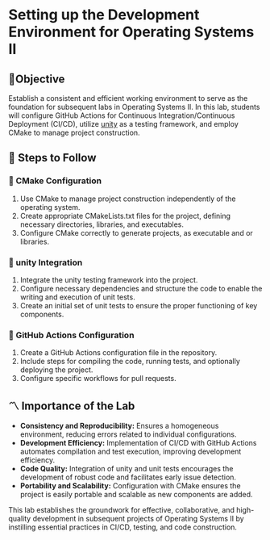 # Setting up the Development Environment for Operating Systems II

## 🎯Objective
Establish a consistent and efficient working environment to serve as the foundation for subsequent labs in Operating Systems II. In this lab, students will configure GitHub Actions for Continuous Integration/Continuous Deployment (CI/CD), utilize [unity](https://www.throwtheswitch.org/unity) as a testing framework, and employ CMake to manage project construction.

## 🔑 Steps to Follow

### 📌 CMake Configuration

1. Use CMake to manage project construction independently of the operating system.
2. Create appropriate CMakeLists.txt files for the project, defining necessary directories, libraries, and executables.
3. Configure CMake correctly to generate projects, as executable and or libraries.


### 📌 unity Integration

1. Integrate the unity testing framework into the project.
2. Configure necessary dependencies and structure the code to enable the writing and execution of unit tests.
3. Create an initial set of unit tests to ensure the proper functioning of key components.

### 📌 GitHub Actions Configuration

1. Create a GitHub Actions configuration file in the repository.
2. Include steps for compiling the code, running tests, and optionally deploying the project.
3. Configure specific workflows for pull requests.

## 〽️ Importance of the Lab

- **Consistency and Reproducibility:** Ensures a homogeneous environment, reducing errors related to individual configurations.
- **Development Efficiency:** Implementation of CI/CD with GitHub Actions automates compilation and test execution, improving development efficiency.
- **Code Quality:** Integration of unity and unit tests encourages the development of robust code and facilitates early issue detection.
- **Portability and Scalability:** Configuration with CMake ensures the project is easily portable and scalable as new components are added.

This lab establishes the groundwork for effective, collaborative, and high-quality development in subsequent projects of Operating Systems II by instilling essential practices in CI/CD, testing, and code construction.
